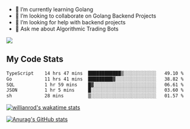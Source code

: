 
- 🌱 I’m currently learning Golang
- 👯 I’m looking to collaborate on Golang Backend Projects
- 🤔 I’m looking for help with backend projects
- 💬 Ask me about Algorithmic Trading Bots

![](https://github-profile-trophy.vercel.app/?username=kevinbarrero)

## My Code Stats

<!--START_SECTION:waka-->

```txt
TypeScript    14 hrs 47 mins  ████████████▒░░░░░░░░░░░░   49.10 %
Go            11 hrs 41 mins  █████████▓░░░░░░░░░░░░░░░   38.82 %
SQL           1 hr 59 mins    █▓░░░░░░░░░░░░░░░░░░░░░░░   06.61 %
JSON          1 hr 5 mins     █░░░░░░░░░░░░░░░░░░░░░░░░   03.60 %
sh            28 mins         ▒░░░░░░░░░░░░░░░░░░░░░░░░   01.57 %
```

<!--END_SECTION:waka-->

[![willianrod's wakatime stats](https://github-readme-stats.vercel.app/api/wakatime?username=holdandup&layout=compact&theme=react&custom_title=Wakatime%20All%20Time%20Stats&langs_count=8)](https://github.com/anuraghazra/github-readme-stats)

[![Anurag's GitHub stats](https://github-readme-stats.vercel.app/api?username=Kevinbarrero)](https://github.com/anuraghazra/github-readme-stats)




